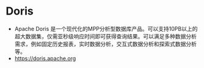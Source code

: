 # Doris


- Apache Doris 是一个现代化的MPP分析型数据库产品。可以支持10PB以上的超大数据集，仅需亚秒级响应时间即可获得查询结果。可以满足多种数据分析需求，例如固定历史报表，实时数据分析，交互式数据分析和探索式数据分析等。
- <https://doris.apache.org>